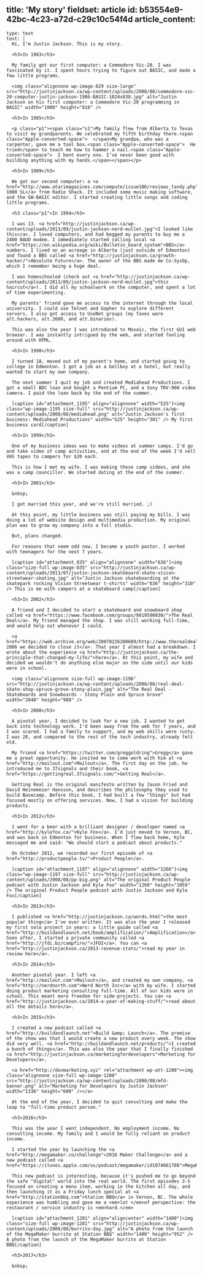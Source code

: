 title: 'My story'
fieldset: article
id: b53554e9-42bc-4c23-a72d-c29c10c54f4d
article_content:
  -
    type: text
    text: |
      Hi, I'm Justin Jackson. This is my story.
      
      <h3>In 1983</h3>
      
      My family got our first computer: a Commodore Vic-20. I was fascinated by it. I spent hours trying to figure out BASIC, and made a few little programs.
      
      <img class="alignnone wp-image-829 size-large" src="http://justinjackson.ca/wp-content/uploads/2008/08/commodore-vic-20-computer-justin-jackson-1986-BASIC-1024x838.jpg" alt="Justin Jackson on his first computer: a Commodore Vic-20 programming in BASIC" width="1000" height="818" />
      
      <h3>In 1985</h3>
      
      <p class="p1"><span class="s1">My family flew from Alberta to Texas to visit my grandparents. We celebrated my fifth birthday there.<span class="Apple-converted-space">  </span>My grandpa, who was a carpenter, gave me a tool box.<span class="Apple-converted-space">  He tried</span> to teach me how to hammer a nail.<span class="Apple-converted-space">  I bent every one. I’ve never been good with building anything with my hands.</span></span></p>
      
      <h3>In 1989</h3>
      
      We got our second computer: a <a href="http://www.atarimagazines.com/compute/issue106/reviews_tandy.php">Tandy 1000 SL</a> from Radio Shack. It included some music making software, and the GW-BASIC editor. I started creating little songs and coding little programs.
      
      <h3 class="p1">In 1994</h3>
      
      I was 13. <a href="http://justinjackson.ca/wp-content/uploads/2013/09/justin-jackson-nerd-mullet.jpg">I looked like this</a>. I loved computers, and had begged my parents to buy me a 2400 BAUD modem. I immediately started calling local <a href="https://en.wikipedia.org/wiki/Bulletin_board_system">BBS</a> numbers. I lived on an acreage in Alberta (just outside of Edmonton) and found a BBS called <a href="http://justinjackson.ca/growth-hacker/">Absolute Future</a>. The owner of the BBS made me Co-SysOp, which I remember being a huge deal.
      
      I was homeschooled (check out <a href="http://justinjackson.ca/wp-content/uploads/2013/09/justin-jackson-nerd-mullet.jpg">this haircut</a>). I did all my schoolwork on the computer, and spent a lot of time experimenting.
      
      My parents' friend gave me access to the internet through the local university. I could use Telnet and Gopher to explore different servers. I also got access to UseNet groups (my faves were alt.hackers, alt.2600, and alt.binaries).
      
      This was also the year I was introduced to Mosaic, the first GUI web browser. I was instantly intrigued by the web, and started fooling around with HTML.
      
      <h3>In 1998</h3>
      
      I turned 18, moved out of my parent's home, and started going to college in Edmonton. I got a job as a bellboy at a hotel, but really wanted to start my own company.
      
      The next summer I quit my job and created Mediahead Productions. I got a small BDC loan and bought a Pentium PC, and a Sony TRV-900 video camera. I paid the loan back by the end of the summer.
      
      [caption id="attachment_1195" align="alignnone" width="525"]<img class="wp-image-1195 size-full" src="http://justinjackson.ca/wp-content/uploads/2008/08/mediahead.png" alt="Justin Jackson's first business: Mediahead Productions" width="525" height="301" /> My first business card[/caption]
      
      <h3>In 1999</h3>
      
      One of my business ideas was to make videos at summer camps. I'd go and take video of camp activities, and at the end of the week I'd sell VHS tapes to campers for $20 each.
      
      This is how I met my wife. I was making these camp videos, and she was a camp councillor. We started dating at the end of the summer.
      
      <h3>In 2001</h3>
      
      &nbsp;
      
      I got married this year, and we're still married. ;)
      
      At this point, my little business was still paying my bills. I was doing a lot of website design and multimedia production. My original plan was to grow my company into a full studio.
      
      But, plans changed.
      
      For reasons that seem odd now, I became a youth pastor. I worked with teenagers for the next 7 years.
      
      [caption id="attachment_835" align="alignnone" width="636"]<img class="size-full wp-image-835" src="http://justinjackson.ca/wp-content/uploads/2013/07/justin-jackson-skateboard-skate-vision-streetwear-skating.jpg" alt="Justin Jackson skateboarding at the skatepark rocking Vision Streetwear t-shirts" width="636" height="310" /> This is me with campers at a skateboard camp[/caption]
      
      <h3>In 2002</h3>
      
      A friend and I decided to start a skateboard and snowboard shop called <a href="https://www.facebook.com/groups/9819590930/">The Real Deal</a>. My friend managed the shop. I was still working full-time, and would help out whenever I could.
      
      <a href="https://web.archive.org/web/20070226200609/http://www.therealdeal.ca/sad.htm">In 2006 we decided to close it</a>. That year I almost had a breakdown. I wrote about the experience <a href="http://justinjackson.ca/the-principle-that-changed-my-life/">here</a>. At this point, my wife and decided we wouldn't do anything else major on the side until our kids were in school.
      
      <img class="alignnone size-full wp-image-1196" src="http://justinjackson.ca/wp-content/uploads/2008/08/real-deal-skate-shop-spruce-grove-stony-plain.jpg" alt="The Real Deal - Skateboards and Snowboards - Stony Plain and Spruce Grove" width="2048" height="988" />
      
      <h3>In 2008</h3>
      
      A pivotal year. I decided to look for a new job. I wanted to get back into technology work. I'd been away from the web for 7 years, and I was scared. I had a family to support, and my web skills were rusty. I was 28, and compared to the rest of the tech industry, already felt old.
      
      My friend <a href="https://twitter.com/greggoldring">Gregg</a> gave me a great opportunity. He invited me to come work with him at <a href="http://mailout.com">Mailout</a>. The first day on the job, he introduced me to 37signals and their book, <a href="https://gettingreal.37signals.com/">Getting Real</a>.
      
      Getting Real is the original manifesto written by Jason Fried and David Heinemeier Hansson, and describes the philosophy they used to build Basecamp. Before this book, I had built a few "things" but had focused mostly on offering services. Now, I had a vision for building products.
      
      <h3>In 2012</h3>
      
      I went for a beer with a brilliant designer / developer named <a href="http://kylefox.ca/">Kyle Fox</a>. I'd just moved to Vernon, BC, and was back in Edmonton for business. When I flew back home, Kyle messaged me and said: "We should start a podcast about products."
      
      On October 2012, we recorded our first episode of <a href="http://productpeople.tv/">Product People</a>.
      
      [caption id="attachment_1197" align="alignnone" width="1260"]<img class="wp-image-1197 size-full" src="http://justinjackson.ca/wp-content/uploads/2008/08/pp-big.png" alt="The original Product People podcast with Justin Jackson and Kyle Fox" width="1260" height="1059" /> The original Product People podcast with Justin Jackson and Kyle Fox[/caption]
      
      <h3>In 2013</h3>
      
      I published <a href="http://justinjackson.ca/words.html">the most popular thing</a> I've ever written. It was also the year I released my first solo project in years: a little guide called <a href="http://buildandlaunch.net/book/amplification/">Amplification</a>. Soon after, I started a private community called <a href="http://jfdi.bz/campfire/">JFDI</a>. You can <a href="http://justinjackson.ca/2013-revenue-stats/">read my year in review here</a>.
      
      <h3>In 2014</h3>
      
      Another pivotal year. I left <a href="http://mailout.com">Mailout</a>, and created my own company, <a href="http://nerdnorth.com">Nerd North Inc</a> with my wife. I started doing product marketing consulting full-time. All of our kids were in school. This meant more freedom for side-projects. You can <a href="http://justinjackson.ca/2014-a-year-of-making-stuff/">read about all the details here</a>.
      
      <h3>In 2015</h3>
      
      I created a new podcast called <a href="http://buildandlaunch.net">Build &amp; Launch</a>. The premise of the show was that I would create a new product every week. The show did very well. <a href="http://buildandlaunch.net/products/">I created a bunch of things</a>. This was also the year that I finally finished <a href="http://justinjackson.ca/marketingfordevelopers">Marketing for Developers</a>.
      
      <a href="http://devmarketing.xyz" rel="attachment wp-att-1280"><img class="alignnone size-full wp-image-1280" src="http://justinjackson.ca/wp-content/uploads/2008/08/mfd-banner.png" alt="Marketing for Developers by Justin Jackson" width="1336" height="600" /></a>
      
      At the end of the year, I decided to quit consulting and make the leap to "full-time product person."
      
      <h3>2016</h3>
      
      This was the year I went independent. No employment income. No consulting income. My family and I would be fully reliant on product income.
      
      I started the year by launching the <a href="http://megamaker.co/challenge">2016 Maker Challenge</a> and a new podcast called <a href="https://itunes.apple.com/us/podcast/megamaker/id1074661788">MegaMaker</a>.
      
      This new podcast is interesting, because it's pushed me to go beyond the safe "digital" world into the real world. The first episodes 3-5 focused on creating a menu item, working in the kitchen all day, and then launching it as a Friday lunch special at <a href="http://stationbbq.com">Station BBQ</a> in Vernon, BC. The whole experience was humbling and gave me a <em>lot </em>of perspective: the restaurant / service industry is <em>hard.</em>
      
      [caption id="attachment_1281" align="aligncenter" width="1400"]<img class="size-full wp-image-1281" src="http://justinjackson.ca/wp-content/uploads/2008/08/burrito-day.jpg" alt="A photo from the launch of the MegaMaker burrito at Station BBQ" width="1400" height="952" /> A photo from the launch of the MegaMaker burrito at Station BBQ[/caption]
      
      <h3>2017</h3>
      
      &nbsp;
      
